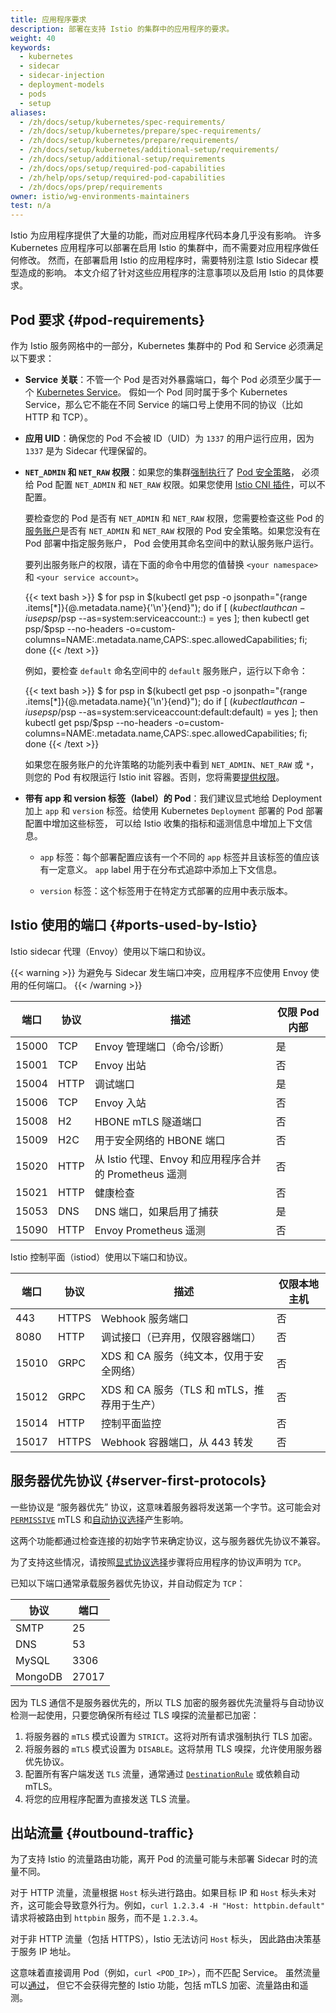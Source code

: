 ```yaml
---
title: 应用程序要求
description: 部署在支持 Istio 的集群中的应用程序的要求。
weight: 40
keywords:
  - kubernetes
  - sidecar
  - sidecar-injection
  - deployment-models
  - pods
  - setup
aliases:
  - /zh/docs/setup/kubernetes/spec-requirements/
  - /zh/docs/setup/kubernetes/prepare/spec-requirements/
  - /zh/docs/setup/kubernetes/prepare/requirements/
  - /zh/docs/setup/kubernetes/additional-setup/requirements/
  - /zh/docs/setup/additional-setup/requirements
  - /zh/docs/ops/setup/required-pod-capabilities
  - /zh/help/ops/setup/required-pod-capabilities
  - /zh/docs/ops/prep/requirements
owner: istio/wg-environments-maintainers
test: n/a
---
```


Istio 为应用程序提供了大量的功能，而对应用程序代码本身几乎没有影响。
许多 Kubernetes 应用程序可以部署在启用 Istio 的集群中，而不需要对应用程序做任何修改。
然而，在部署启用 Istio 的应用程序时，需要特别注意 Istio Sidecar 模型造成的影响。
本文介绍了针对这些应用程序的注意事项以及启用 Istio 的具体要求。

## Pod 要求 {#pod-requirements}

作为 Istio 服务网格中的一部分，Kubernetes 集群中的 Pod 和 Service 必须满足以下要求：

- **Service 关联**：不管一个 Pod 是否对外暴露端口，每个 Pod 必须至少属于一个
  [Kubernetes Service](https://kubernetes.io/zh-cn/docs/concepts/services-networking/service/)。
  假如一个 Pod 同时属于多个 Kubernetes Service，那么它不能在不同 Service 的端口号上使用不同的协议（比如 HTTP 和 TCP）。

- **应用 UID**：确保您的 Pod 不会被 ID（UID）为 `1337` 的用户运行应用，因为 `1337` 是为 Sidecar 代理保留的。

- **`NET_ADMIN` 和 `NET_RAW` 权限**：如果您的集群[强制执行](https://kubernetes.io/zh-cn/docs/concepts/policy/pod-security-policy/#enabling-pod-security-policies)了
  [Pod 安全策略](https://kubernetes.io/zh-cn/docs/concepts/policy/pod-security-policy/)，
  必须给 Pod 配置 `NET_ADMIN` 和 `NET_RAW` 权限。如果您使用
  [Istio CNI 插件](/zh/docs/setup/additional-setup/cni/)，可以不配置。

  要检查您的 Pod 是否有 `NET_ADMIN` 和 `NET_RAW` 权限，您需要检查这些 Pod
  的[服务账户](https://kubernetes.io/zh-cn/docs/tasks/configure-pod-container/configure-service-account/)是否有
  `NET_ADMIN` 和 `NET_RAW` 权限的 Pod 安全策略。如果您没有在 Pod 部署中指定服务账户，
  Pod 会使用其命名空间中的默认服务账户运行。

  要列出服务账户的权限，请在下面的命令中用您的值替换 `<your namespace>` 和
  `<your service account>`。

    {{< text bash >}}
    $ for psp in $(kubectl get psp -o jsonpath="{range .items[*]}{@.metadata.name}{'\n'}{end}"); do if [ $(kubectl auth can-i use psp/$psp --as=system:serviceaccount:<your namespace>:<your service account>) = yes ]; then kubectl get psp/$psp --no-headers -o=custom-columns=NAME:.metadata.name,CAPS:.spec.allowedCapabilities; fi; done
    {{< /text >}}

    例如，要检查 `default` 命名空间中的 `default` 服务账户，运行以下命令：

    {{< text bash >}}
    $ for psp in $(kubectl get psp -o jsonpath="{range .items[*]}{@.metadata.name}{'\n'}{end}"); do if [ $(kubectl auth can-i use psp/$psp --as=system:serviceaccount:default:default) = yes ]; then kubectl get psp/$psp --no-headers -o=custom-columns=NAME:.metadata.name,CAPS:.spec.allowedCapabilities; fi; done
    {{< /text >}}

  如果您在服务账户的允许策略的功能列表中看到 `NET_ADMIN`、`NET_RAW` 或 `*`，
  则您的 Pod 有权限运行 Istio init 容器。否则，您将需要[提供权限](https://kubernetes.io/zh-cn/docs/concepts/security/pod-security-policy)。

- **带有 app 和 version 标签（label）的 Pod**：我们建议显式地给 Deployment 加上 `app`
  和 `version` 标签。给使用 Kubernetes `Deployment` 部署的 Pod 部署配置中增加这些标签，
  可以给 Istio 收集的指标和遥测信息中增加上下文信息。

    - `app` 标签：每个部署配置应该有一个不同的 `app` 标签并且该标签的值应该有一定意义。
      `app` label 用于在分布式追踪中添加上下文信息。

    - `version` 标签：这个标签用于在特定方式部署的应用中表示版本。

## Istio 使用的端口 {#ports-used-by-Istio}

Istio sidecar 代理（Envoy）使用以下端口和协议。

{{< warning >}}
为避免与 Sidecar 发生端口冲突，应用程序不应使用 Envoy 使用的任何端口。
{{< /warning >}}

| 端口 | 协议 | 描述 | 仅限 Pod 内部 |
|----|----|----|----|
| 15000 | TCP  | Envoy 管理端口（命令/诊断） | 是 |
| 15001 | TCP  | Envoy 出站 | 否 |
| 15004 | HTTP | 调试端口 | 是 |
| 15006 | TCP  | Envoy 入站 | 否 |
| 15008 | H2   | HBONE mTLS 隧道端口 | 否 |
| 15009 | H2C  | 用于安全网络的 HBONE 端口 | 否 |
| 15020 | HTTP | 从 Istio 代理、Envoy 和应用程序合并的 Prometheus 遥测 | 否 |
| 15021 | HTTP | 健康检查 | 否 |
| 15053 | DNS  | DNS 端口，如果启用了捕获 | 是 |
| 15090 | HTTP | Envoy Prometheus 遥测 | 否 |

Istio 控制平面（istiod）使用以下端口和协议。

| 端口 | 协议 | 描述 | 仅限本地主机 |
|----|----|----|----|
| 443   | HTTPS | Webhook 服务端口 | 否 |
| 8080  | HTTP  | 调试接口（已弃用，仅限容器端口） | 否 |
| 15010 | GRPC  | XDS 和 CA 服务（纯文本，仅用于安全网络） | 否 |
| 15012 | GRPC  | XDS 和 CA 服务（TLS 和 mTLS，推荐用于生产）| 否 |
| 15014 | HTTP  | 控制平面监控 | 否 |
| 15017 | HTTPS | Webhook 容器端口，从 443 转发 | 否 |

## 服务器优先协议 {#server-first-protocols}

一些协议是 “服务器优先” 协议，这意味着服务器将发送第一个字节。这可能会对
[`PERMISSIVE`](/zh/docs/reference/config/security/peer_authentication/#PeerAuthentication-MutualTLS-Mode)
mTLS 和[自动协议选择](/zh/docs/ops/configuration/traffic-management/protocol-selection/#automatic-protocol-selection)产生影响。

这两个功能都通过检查连接的初始字节来确定协议，这与服务器优先协议不兼容。

为了支持这些情况，请按照[显式协议选择](/zh/docs/ops/configuration/traffic-management/protocol-selection/#explicit-protocol-selection)步骤将应用程序的协议声明为 `TCP`。

已知以下端口通常承载服务器优先协议，并自动假定为 `TCP`：

| 协议    | 端口  |
| ------- | ----- |
| SMTP    | 25    |
| DNS     | 53    |
| MySQL   | 3306  |
| MongoDB | 27017 |

因为 TLS 通信不是服务器优先的，所以 TLS 加密的服务器优先流量将与自动协议检测一起使用，只要您确保所有经过 TLS 嗅探的流量都已加密：

1. 将服务器的 `mTLS` 模式设置为 `STRICT`。这将对所有请求强制执行 TLS 加密。
1. 将服务器的 `mTLS` 模式设置为 `DISABLE`。这将禁用 TLS 嗅探，允许使用服务器优先协议。
1. 配置所有客户端发送 `TLS` 流量，通常通过 [`DestinationRule`](/zh/docs/reference/config/networking/destination-rule/#ClientTLSSettings) 或依赖自动 mTLS。
1. 将您的应用程序配置为直接发送 TLS 流量。

## 出站流量 {#outbound-traffic}

为了支持 Istio 的流量路由功能，离开 Pod 的流量可能与未部署 Sidecar 时的流量不同。

对于 HTTP 流量，流量根据 `Host` 标头进行路由。如果目标 IP 和 `Host`
标头未对齐，这可能会导致意外行为。例如，`curl 1.2.3.4 -H "Host: httpbin.default"`
请求将被路由到 `httpbin` 服务，而不是 `1.2.3.4`。

对于非 HTTP 流量（包括 HTTPS），Istio 无法访问 `Host` 标头，
因此路由决策基于服务 IP 地址。

这意味着直接调用 Pod（例如，`curl <POD_IP>`），而不匹配 Service。
虽然流量可以[通过](/zh/docs/tasks/traffic-management/egress/egress-control/#envoy-passthrough-to-external-services)，
但它不会获得完整的 Istio 功能，包括 mTLS 加密、流量路由和遥测。
